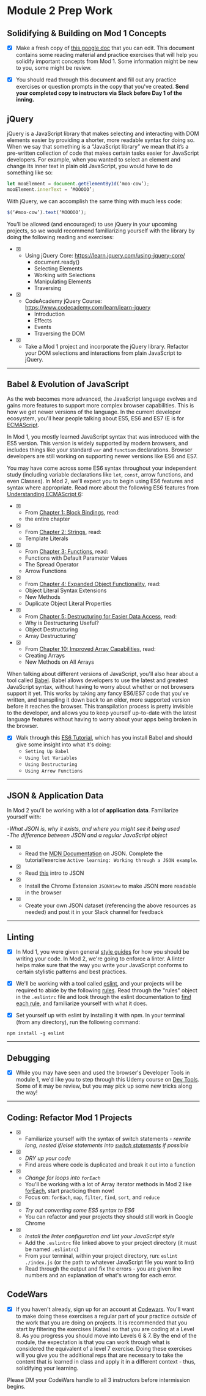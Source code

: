 # Module 2 Prep Work


## Solidifying & Building on Mod 1 Concepts

- [X] Make a fresh copy of [this google doc](https://docs.google.com/document/d/1l08-d5Vdx4r4iGCaZ3mpUm4n3SJVaPI9lqVpp5W_epU/edit#) that you can edit.  This document contains some reading material and practice exercises that will help you solidify important concepts from Mod 1. Some information might be new to you, some might be review.

- [X] You should read through this document and fill out any practice exercises or question prompts in the copy that you've created. **Send your completed copy to instructors via Slack before Day 1 of the inning.**



## jQuery 

 jQuery is a JavaScript library that makes selecting and interacting with DOM elements easier by providing a shorter, more readable syntax for doing so. When we say that something is a “JavaScript library” we mean that it’s a pre-written collection of code that makes certain tasks easier for JavaScript developers. For example, when you wanted to select an element and change its inner text in plain old JavaScript, you would have to do something like so:  

 ```js  
let mooElement = document.getElementById(‘moo-cow’);  
mooElement.innerText = ‘MOOOOO’;  
``` 

 With jQuery, we can accomplish the same thing with much less code: 

 ```js  
$(‘#moo-cow’).text(‘MOOOOO’); 
``` 

 You’ll be allowed (and encouraged) to use jQuery in your upcoming projects, so we would recommend familiarizing yourself with the library by doing the following reading and exercises:  

- [X] * Using jQuery Core: https://learn.jquery.com/using-jquery-core/ 
    * document.ready()  
    * Selecting Elements  
    * Working with Selections 
    * Manipulating Elements 
    * Traversing  
- [X] * CodeAcademy jQuery Course: https://www.codecademy.com/learn/learn-jquery  
    * Introduction  
    * Effects 
    * Events  
    * Traversing the DOM  
- [X] * Take a Mod 1 project and incorporate the jQuery library. Refactor your DOM selections and interactions from plain JavaScript to jQuery. 


------------------------------------------------------



## Babel & Evolution of JavaScript

As the web becomes more advanced, the JavaScript language evolves and gains more features to support more complex browser capabilities. This is how we get newer versions of the language. In the current developer ecosystem, you'll hear people talking about ES5, ES6 and ES7 (E is for [ECMAScript](https://stackoverflow.com/questions/912479/what-is-the-difference-between-javascript-and-ecmascript).

In Mod 1, you mostly learned JavaScript syntax that was introduced with the ES5 version. This version is widely supported by modern browsers, and includes things like your standard `var` and `function` declarations. Browser developers are still working on supporting newer versions like ES6 and ES7.

You may have come across some ES6 syntax throughout your independent study (including variable declarations like `let`, `const`, arrow functions, and even Classes). In Mod 2, we'll expect you to begin using ES6 features and syntax where appropriate. Read more about the following ES6 features from [Understanding ECMAScript 6](https://leanpub.com/understandinges6/read):

- [X] - From [Chapter 1: Block Bindings](https://leanpub.com/understandinges6/read#leanpub-auto-block-bindings), read:
  * the entire chapter
- [X] - From [Chapter 2: Strings](https://leanpub.com/understandinges6/read#leanpub-auto-template-literals), read:
  * Template Literals
- [X] - From [Chapter 3: Functions](https://leanpub.com/understandinges6/read#leanpub-auto-functions), read:
  * Functions with Default Parameter Values
  * The Spread Operator
  * Arrow Functions
- [X] - From [Chapter 4: Expanded Object Functionality](https://leanpub.com/understandinges6/read#leanpub-auto-expanded-object-functionality), read:
  * Object Literal Syntax Extensions
  * New Methods
  * Duplicate Object Literal Properties
- [X] - From [Chapter 5: Destructuring for Easier Data Access](https://leanpub.com/understandinges6/read#leanpub-auto-destructuring-for-easier-data-access), read:
  * Why is Destructuring Useful?
  * Object Destructuring
  * Array Destructuring'
- [X] - From [Chapter 10: Improved Array Capabilities](https://leanpub.com/understandinges6/read#leanpub-auto-improved-array-capabilities), read:
  * Creating Arrays
  * New Methods on All Arrays


When talking about different versions of JavaScript, you'll also hear about a tool called [Babel](https://babeljs.io/). Babel allows developers to use the latest and greatest JavaScript syntax, without having to worry about whether or not browsers support it yet. This works by taking any fancy ES6/ES7 code that you've written, and transpiling it down back to an older, more supported version before it reaches the browser. This transpilation process is pretty invisible to the developer, and allows you to keep yourself up-to-date with the latest language features without having to worry about your apps being broken in the browser.

- [X] Walk through this [ES6 Tutorial](http://ccoenraets.github.io/es6-tutorial/), which has you install Babel and should give some insight into what it's doing:
  - `Setting Up Babel`
  - `Using let Variables`
  - `Using Destructuring`
  - `Using Arrow Functions`


------------------------------------------------------



## JSON & Application Data

In Mod 2 you'll be working with a lot of **application data**. Familiarize yourself with:

-*What JSON is, why it exists, and where you might see it being used*  
-*The difference between JSON and a regular JavaScript object*
- [X]  - Read the [MDN Documentation](https://developer.mozilla.org/en-US/docs/Learn/JavaScript/Objects/JSON
) on JSON. Complete the tutorial/exercise `Active learning: Working through a JSON example`.
- [X]  - Read [this](https://www.digitalocean.com/community/tutorials/an-introduction-to-json) intro to JSON
- [X]  - Install the Chrome Extension `JSONView` to make JSON more readable in the browser 
- [X]  - Create your own JSON dataset (referencing the above resources as needed) and post it in your Slack channel for feedback

------------------------------------------------------

<!-- 


## NPM

At the start of Turing, we had you do some computer setup that involved installing and downloading a slew of tools. This trend will continue! You'll mostly be doing installations of "packages" through NPM. Familiarize yourself with:

* *what a package is, and what a package manager is*
* *what information goes into a package.json file and why it's needed*
* *the `npm init` and `npm install` commands*
* *the difference between dependencies and devDependencies*

Do some independent research on the above bullet points, then answer the following questions to the best of your ability and DM them to your instructors over the break. Your answers don't have to be formal or polished, we just want to see where your understanding is at after doing some initial research. It's ok if you feel fuzzy on the concepts, we will discuss them as a class Day 1. 

* **Why do package managers exist for front-end developers building web apps?**
* **What is npm and what does it allow developers to do?**
* **Describe what a 'dependency' is, and the difference between a devDependency and a regular dependency. Give an example of each.**



------------------------------------------------------ -->



## Linting

- [X] In Mod 1, you were given general [style guides](https://github.com/turingschool-examples/javascript/tree/master/es5) for how you should be writing your code. In Mod 2, we're going to enforce a linter. A linter helps make sure that the way you write your JavaScript conforms to certain stylistic patterns and best practices.

- [X] We'll be working with a tool called [eslint](https://eslint.org/), and your projects will be required to abide by the following [rules](https://github.com/turingschool-examples/javascript/blob/master/linters/module-2/non-react/.eslintrc). Read through the "rules" object in the `.eslintrc` file and look through the eslint documentation to [find each rule](https://eslint.org/docs/rules/), and familiarize yourself with what it does.

- [X] Set yourself up with eslint by installing it with npm. In your terminal (from any directory), run the following command:

`npm install -g eslint`




------------------------------------------------------



## Debugging

- [X] While you may have seen and used the browser's Developer Tools in module 1, we'd like you to step through this Udemy course on [Dev Tools](https://www.udemy.com/devtools-2017-the-basics-of-chrome-developer-tools/). Some of it may be review, but you may pick up some new tricks along the way!



------------------------------------------------------




## Coding: Refactor Mod 1 Projects

  - [X] - Familiarize yourself with the syntax of switch statements - *rewrite long, nested if/else statements into [switch statements](https://developer.mozilla.org/en-US/docs/Web/JavaScript/Reference/Statements/switch) if possible*
  - [X] - *DRY up your code*
    - Find areas where code is duplicated and break it out into a function
  - [X] - *Change for loops into `forEach`*
    - You'll be working with a lot of Array iterator methods in Mod 2 like [forEach](https://developer.mozilla.org/en-US/docs/Web/JavaScript/Reference/Global_Objects/Array/forEach), start practicing them now!
    - Focus on: `forEach`, `map`, `filter`, `find`, `sort`, and `reduce`
  - [X] - *Try out converting some ES5 syntax to ES6*
    - You can refactor and your projects they should still work in Google Chrome
  - [X] - *Install the linter configuration and lint your JavaScript style*
    - Add the `.eslintrc` file linked above to your project directory (it must be named `.eslintrc`)
    - From your terminal, within your project directory, run: `eslint ./index.js` (or the path to whatever JavaScript file you want to lint)
    - Read through the output and fix the errors - you are given line numbers and an explanation of what's wrong for each error.


## CodeWars

- [X] If you haven't already, sign up for an account at [Codewars](https://www.codewars.com). You'll want to make doing these exercises a regular part of your practice _outside_ of the work that you are doing on projects. It is recommended that you start by filtering the exercises (Katas) so that you are coding at a Level 8. As you progress you should move into Levels 6 & 7. By the end of the module, the expectation is that you can work through what is considered the equivalent of a level 7 exercise. Doing these exercises will you give you the additional reps that are necessary to take the content that is learned in class and apply it in a different context - thus, solidifying your learning.

Please DM your CodeWars handle to all 3 instructors before intermission begins.
